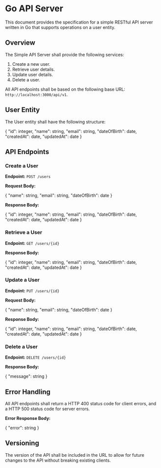 # Go API Server

This document provides the specification for a simple RESTful API server written in Go that supports operations on a user entity.

## Overview

The Simple API Server shall provide the following services:

1. Create a new user.
2. Retrieve user details.
3. Update user details.
4. Delete a user.

All API endpoints shall be based on the following base URL: `http://localhost:3000/api/v1`.

## User Entity

The User entity shall have the following structure:

{
"id": integer,
"name": string,
"email": string,
"dateOfBirth": date,
"createdAt": date,
"updatedAt": date
}


## API Endpoints

### Create a User

**Endpoint:** `POST /users`

**Request Body:**

{
"name": string,
"email": string,
"dateOfBirth": date
}


**Response Body:**

{
"id": integer,
"name": string,
"email": string,
"dateOfBirth": date,
"createdAt": date,
"updatedAt": date
}


### Retrieve a User

**Endpoint:** `GET /users/{id}`

**Response Body:**

{
"id": integer,
"name": string,
"email": string,
"dateOfBirth": date,
"createdAt": date,
"updatedAt": date
}


### Update a User

**Endpoint:** `PUT /users/{id}`

**Request Body:**


{
"name": string,
"email": string,
"dateOfBirth": date
}


**Response Body:**


{
"id": integer,
"name": string,
"email": string,
"dateOfBirth": date,
"createdAt": date,
"updatedAt": date
}


### Delete a User

**Endpoint:** `DELETE /users/{id}`

**Response Body:**

{
"message": string
}


## Error Handling

All API endpoints shall return a HTTP 400 status code for client errors, and a HTTP 500 status code for server errors.

**Error Response Body:**

{
"error": string
}


## Versioning

The version of the API shall be included in the URL to allow for future changes to the API without breaking existing clients.

